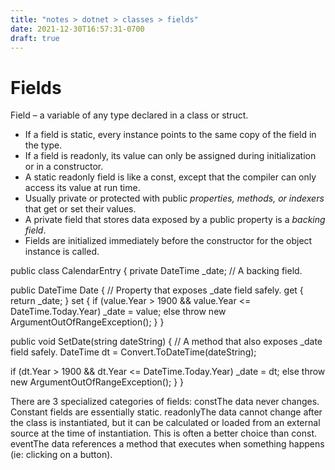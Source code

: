 ```yaml
---
title: "notes > dotnet > classes > fields"
date: 2021-12-30T16:57:31-0700
draft: true
---
```

# Fields
Field – a variable of any type declared in a class or struct.
- If a field is static, every instance points to the same copy of the field in the type.
- If a field is readonly, its value can only be assigned during initialization or in a constructor.
- A static readonly field is like a const, except that the compiler can only access its value at run time.
- Usually private or protected with public *properties, methods, or indexers* that get or set their values.
- A private field that stores data exposed by a public property is a *backing field*.
- Fields are initialized immediately before the constructor for the object instance is called.

public class CalendarEntry {
private DateTime _date; // A backing field.

public DateTime Date { // Property that exposes _date field safely.
get { return _date; }
set {
if (value.Year > 1900 && value.Year <= DateTime.Today.Year)
_date = value;
else
throw new ArgumentOutOfRangeException();
}
}

public void SetDate(string dateString) { // A method that also exposes _date field safely.
DateTime dt = Convert.ToDateTime(dateString);

if (dt.Year > 1900 && dt.Year <= DateTime.Today.Year)
_date = dt;
else
throw new ArgumentOutOfRangeException();
}
}

There are 3 specialized categories of fields:
constThe data never changes. Constant fields are essentially static.
readonlyThe data cannot change after the class is instantiated, but it can be calculated or loaded from an
external source at the time of instantiation. This is often a better choice than const.
eventThe data references a method that executes when something happens (ie: clicking on a button).